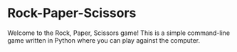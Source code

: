 # Rock-Paper-Scissors
Welcome to the Rock, Paper, Scissors game! This is a simple command-line game written in Python where you can play against the computer.
